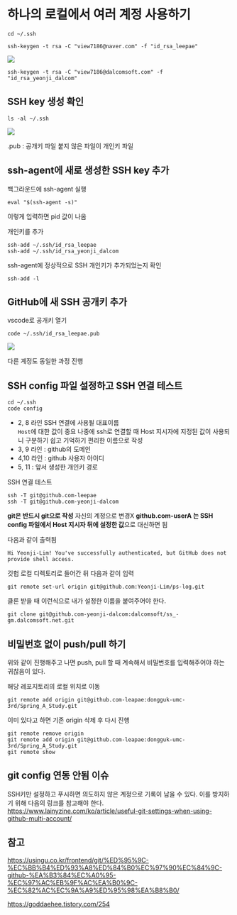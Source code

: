 # 하나의 로컬에서 여러 계정 사용하기

```shell
cd ~/.ssh
```

```shell
ssh-keygen -t rsa -C "view7186@naver.com" -f "id_rsa_leepae"
```

![](https://i.imgur.com/ckrxBlv.png)

```shell
ssh-keygen -t rsa -C "view7186@dalcomsoft.com" -f "id_rsa_yeonji_dalcom"
```

## SSH key 생성 확인
```shell
ls -al ~/.ssh
```

![](https://i.imgur.com/VR40eOQ.png)

.pub : 공개키 파일
붙지 않은 파일이 개인키 파일

## ssh-agent에 새로 생성한 SSH key 추가 

백그라운드에 ssh-agent 실행

```shell
eval "$(ssh-agent -s)"
```
이렇게 입력하면 pid 값이 나옴

개인키를 추가
```shell
ssh-add ~/.ssh/id_rsa_leepae
ssh-add ~/.ssh/id_rsa_yeonji_dalcom
```

ssh-agent에 정상적으로 SSH 개인키가 추가되었는지 확인
```shell
ssh-add -l
```

## GitHub에 새 SSH 공개키 추가
vscode로 공개키 열기
```shell
code ~/.ssh/id_rsa_leepae.pub
```

![](https://i.imgur.com/algZgjx.png)

다른 계정도 동일한 과정 진행

## SSH config 파일 설정하고 SSH 연결 테스트
```shell
cd ~/.ssh
code config
```

-   2, 8 라인 SSH 연결에 사용될 대표이름  
    `Host`에 대한 값이 중요
    나중에 ssh로 연결할 때 Host 지시자에 지정된 값이 사용되니 구분하기 쉽고 기억하기 편리한 이름으로 작성
-   3, 9 라인 : github의 도메인
-   4,10 라인 : github 사용자 아이디
-   5, 11 : 앞서 생성한 개인키 경로

SSH 연결 테스트
```shell
ssh -T git@github.com-leepae
ssh -T git@github.com-yeonji-dalcom
```

**git은 반드시 git으로 작성**
자신의 계정으로 변경X 
**github.com-userA 는 SSH config 파일에서 Host 지시자 뒤에 설정한 값**으로 대신하면 됨

다음과 같이 출력됨
```
Hi Yeonji-Lim! You've successfully authenticated, but GitHub does not provide shell access.
```

깃헙 로컬 디렉토리로 들어간 뒤 다음과 같이 입력
```shell
git remote set-url origin git@github.com:Yeonji-Lim/ps-log.git
```

클론 받을 때 이런식으로 내가 설정한 이름을 붙여주어야 한다.
```shell
git clone git@github.com-yeonji-dalcom:dalcomsoft/ss_-gm.dalcomsoft.net.git
```

## 비밀번호 없이 push/pull 하기
위와 같이 진행해주고 나면 push, pull 할 때 계속해서 비밀번호를 입력해주어야 하는 귀찮음이 있다.

해당 레포지토리의 로컬 위치로 이동

```shell
git remote add origin git@github.com-leapae:dongguk-umc-3rd/Spring_A_Study.git
```

이미 있다고 하면 기존 origin 삭제 후 다시 진행

```shell
git remote remove origin
git remote add origin git@github.com-leapae:dongguk-umc-3rd/Spring_A_Study.git
git remote show
```

## git config 연동 안됨 이슈
SSH키만 설정하고 푸시하면 의도하지 않은 계정으로 기록이 남을 수 있다. 
이를 방지하기 위해 다음의 링크를 참고해야 한다.
https://www.lainyzine.com/ko/article/useful-git-settings-when-using-github-multi-account/

## 참고
https://usingu.co.kr/frontend/git/%ED%95%9C-%EC%BB%B4%ED%93%A8%ED%84%B0%EC%97%90%EC%84%9C-github-%EA%B3%84%EC%A0%95-%EC%97%AC%EB%9F%AC%EA%B0%9C-%EC%82%AC%EC%9A%A9%ED%95%98%EA%B8%B0/

https://goddaehee.tistory.com/254
